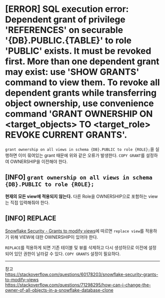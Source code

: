 # [ERROR] SQL execution error: Dependent grant of privilege 'REFERENCES' on securable '{DB}.PUBLIC.{TABLE}' to role 'PUBLIC' exists. It must be revoked first. More than one dependent grant may exist: use 'SHOW GRANTS' command to view them. To revoke all dependent grants while transferring object ownership, use convenience command 'GRANT OWNERSHIP ON <target_objects> TO <target_role> REVOKE CURRENT GRANTS'.

`grant ownership on all views in schema {DB}.PUBLIC to role {ROLE};`을 실행하면 이미 묶여있는 grant 때문에 위와 같은 오류가 발생한다. `COPY GRANT`를 설정하여 OWNERSHIP을 이전해야 한다.

## [INFO] `grant ownership on all views in schema {DB}.PUBLIC to role {ROLE};`
**현재의 모든 view에 적용되지 않는다.** 다른 Role을 OWNERSHIP으로 포함하는 view는 직접 입력해줘야 한다.

## [INFO] REPLACE
[Snowflake Security - Grants to modify views](https://stackoverflow.com/questions/60178203/snowflake-security-grants-to-modify-views)에 따르면 `replace view`를 적용하기 위해 VIEW에 대한 OWNERSHIP이 있어야 한다.

`REPLACE`를 적용하게 되면 기존 테이블 및 뷰를 삭제하고 다시 생성하므로 이전에 설정되어 있던 권한이 날라갈 수 있다. `COPY GRANTS` 설정이 필요하다. 

---
참고  
https://stackoverflow.com/questions/60178203/snowflake-security-grants-to-modify-views  
https://stackoverflow.com/questions/71298295/how-can-i-change-the-owner-of-all-objects-in-a-snowflake-database-clone  
